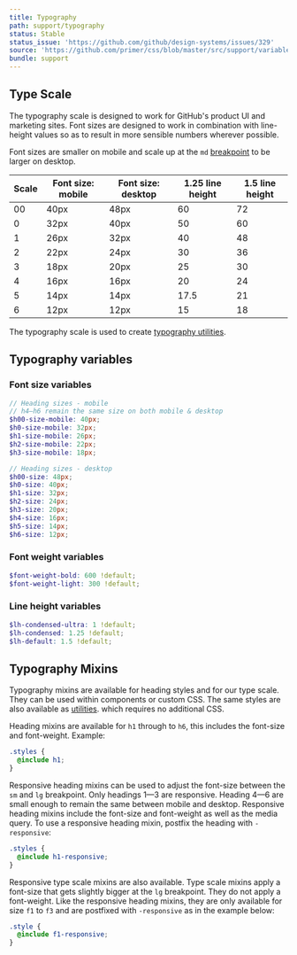 ```yaml
---
title: Typography
path: support/typography
status: Stable
status_issue: 'https://github.com/github/design-systems/issues/329'
source: 'https://github.com/primer/css/blob/master/src/support/variables/typography.scss'
bundle: support
---
```


## Type Scale

The typography scale is designed to work for GitHub's product UI and marketing sites. Font sizes are designed to work in combination with line-height values so as to result in more sensible numbers wherever possible.

Font sizes are smaller on mobile and scale up at the `md` [breakpoint](./breakpoints) to be larger on desktop.

| Scale | Font size: mobile | Font size: desktop | 1.25 line height | 1.5 line height |
| ----- | ----------------- | ------------------ | ---------------- | --------------- |
| 00    | 40px              | 48px               | 60               | 72              |
| 0     | 32px              | 40px               | 50               | 60              |
| 1     | 26px              | 32px               | 40               | 48              |
| 2     | 22px              | 24px               | 30               | 36              |
| 3     | 18px              | 20px               | 25               | 30              |
| 4     | 16px              | 16px               | 20               | 24              |
| 5     | 14px              | 14px               | 17.5             | 21              |
| 6     | 12px              | 12px               | 15               | 18              |

The typography scale is used to create [typography utilities](/utilities/typography).

## Typography variables

### Font size variables

```scss
// Heading sizes - mobile
// h4—h6 remain the same size on both mobile & desktop
$h00-size-mobile: 40px;
$h0-size-mobile: 32px;
$h1-size-mobile: 26px;
$h2-size-mobile: 22px;
$h3-size-mobile: 18px;

// Heading sizes - desktop
$h00-size: 48px;
$h0-size: 40px;
$h1-size: 32px;
$h2-size: 24px;
$h3-size: 20px;
$h4-size: 16px;
$h5-size: 14px;
$h6-size: 12px;
```

### Font weight variables

```scss
$font-weight-bold: 600 !default;
$font-weight-light: 300 !default;
```

### Line height variables

```scss
$lh-condensed-ultra: 1 !default;
$lh-condensed: 1.25 !default;
$lh-default: 1.5 !default;
```

## Typography Mixins

Typography mixins are available for heading styles and for our type scale. They can be used within components or custom CSS. The same styles are also available as [utilities](/utilities/typography#heading-utilities). which requires no additional CSS.

Heading mixins are available for `h1` through to `h6`, this includes the font-size and font-weight. Example:

```scss
.styles {
  @include h1;
}
```

Responsive heading mixins can be used to adjust the font-size between the `sm` and `lg` breakpoint. Only headings 1—3 are responsive. Heading 4—6 are small enough to remain the same between mobile and desktop. Responsive heading mixins include the font-size and font-weight as well as the media query. To use a responsive heading mixin, postfix the heading with `-responsive`:

```scss
.styles {
  @include h1-responsive;
}
```

Responsive type scale mixins are also available. Type scale mixins apply a font-size that gets slightly bigger at the `lg` breakpoint. They do not apply a font-weight. Like the responsive heading mixins, they are only available for size `f1` to `f3` and are postfixed with `-responsive` as in the example below:

```scss
.style {
  @include f1-responsive;
}
```
